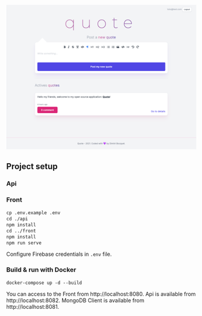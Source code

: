 ![Screenshot of Quote](https://github.com/dimitribocquet/quote/blob/master/front/public/images/screenshot.png?raw=true)


## Project setup

### Api

### Front
```
cp .env.example .env
cd ./api
npm install
cd ../front
npm install 
npm run serve
```

Configure Firebase credentials in `.env` file.

### Build & run with Docker
```
docker-compose up -d --build
```

You can access to the Front from http://localhost:8080.
Api is available from http://localhost:8082.
MongoDB Client is available from http://localhost:8081.
